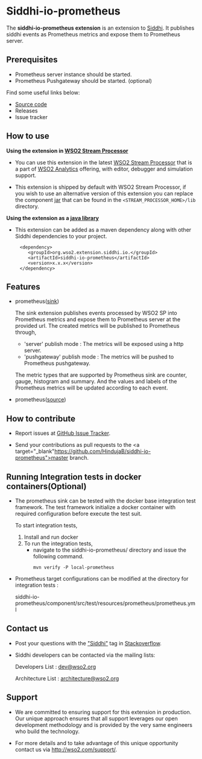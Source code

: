 ﻿Siddhi-io-prometheus
======================================

The **siddhi-io-prometheus extension** is an extension to <a target="_blank" href="https://wso2.github.io/siddhi">Siddhi</a>. It publishes siddhi events as Prometheus metrics and expose them to Prometheus server.

## Prerequisites

* Prometheus server instance should be started.
* Prometheus Pushgateway should be started. (optional)

Find some useful links below:
* <a target="_blank" href="https://github.com/HindujaB/siddhi-io-prometheus">Source code</a>
* Releases
* Issue tracker

## How to use

**Using the extension in <a target="_blank" href="https://github.com/wso2/product-sp">WSO2 Stream Processor</a>**

* You can use this extension in the latest <a target="_blank" href="https://github.com/wso2/product-sp/releases">WSO2 Stream Processor</a> that is a part of <a target="_blank" href="http://wso2.com/analytics?utm_source=gitanalytics&utm_campaign=gitanalytics_Jul17">WSO2 Analytics</a> offering, with editor, debugger and simulation support.

* This extension is shipped by default with WSO2 Stream Processor, if you wish to use an alternative version of this extension you can replace the component <a target="_blank" href="https://github.com/wso2-extensions/siddhi-io-prometheus/releases">jar</a> that can be found in the `<STREAM_PROCESSOR_HOME>/lib` directory.

**Using the extension as a <a target="_blank" href="https://wso2.github.io/siddhi/documentation/running-as-a-java-library">java library</a>**

* This extension can be added as a maven dependency along with other Siddhi dependencies to your project.

```
     <dependency>
        <groupId>org.wso2.extension.siddhi.io.</groupId>
        <artifactId>siddhi-io-prometheus</artifactId>
        <version>x.x.x</version>
     </dependency>
```

## Features

* prometheus(<a target="_blank" href="https://wso2.github.io/siddhi/documentation/siddhi-4.0/#sink">sink</a>)

     The sink extension publishes events processed by WSO2 SP into Prometheus metrics and expose them to Prometheus server at the provided url. The created metrics will be published to Prometheus through,
     
     * 'server' publish mode : The metrics will be exposed using a http server.
     * 'pushgateway' publish mode : The metrics will be pushed to Prometheus pushgateway. 
     
     The metric types that are supported by Prometheus sink are counter, gauge, histogram and summary. And the values and labels of the Prometheus metrics will be updated according to each event.

* prometheus(<a target="_blank" href="https://wso2.github.io/siddhi/documentation/siddhi-4.0/#source">source</a>)

## How to contribute
* Report issues at <a target="_blank" href="https://github.com/HindujaB/siddhi-io-prometheus/issues">GitHub Issue Tracker</a>.

* Send your contributions as pull requests to the <a target="_blank"https://github.com/HindujaB/siddhi-io-prometheus">master branch</a>.

## Running Integration tests in docker containers(Optional)
* The prometheus sink can be tested with the docker base integration test framework. The test framework initialize a docker container with required configuration before execute the test suit.
   
  To start integration tests,
    1. Install and run docker
    2. To run the integration tests,
        - navigate to the siddhi-io-prometheus/ directory and issue the following command.
          ```
          mvn verify -P local-prometheus
          ```
* Prometheus target configurations can be modified at the directory for integration tests : 

     siddhi-io-prometheus/component/src/test/resources/prometheus/prometheus.yml
## Contact us
 * Post your questions with the <a target="_blank" href="http://stackoverflow.com/search?q=siddhi">"Siddhi"</a> tag in <a target="_blank" href="http://stackoverflow.com/search?q=siddhi">Stackoverflow</a>.


 * Siddhi developers can be contacted via the mailing lists:

    Developers List   : [dev@wso2.org](mailto:dev@wso2.org)

    Architecture List : [architecture@wso2.org](mailto:architecture@wso2.org)

## Support
* We are committed to ensuring support for this extension in production. Our unique approach ensures that all support leverages our open development methodology and is provided by the very same engineers who build the technology.

* For more details and to take advantage of this unique opportunity contact us via <a target="_blank" href="http://wso2.com/support?utm_source=gitanalytics&utm_campaign=gitanalytics_Jul17">http://wso2.com/support/</a>.
